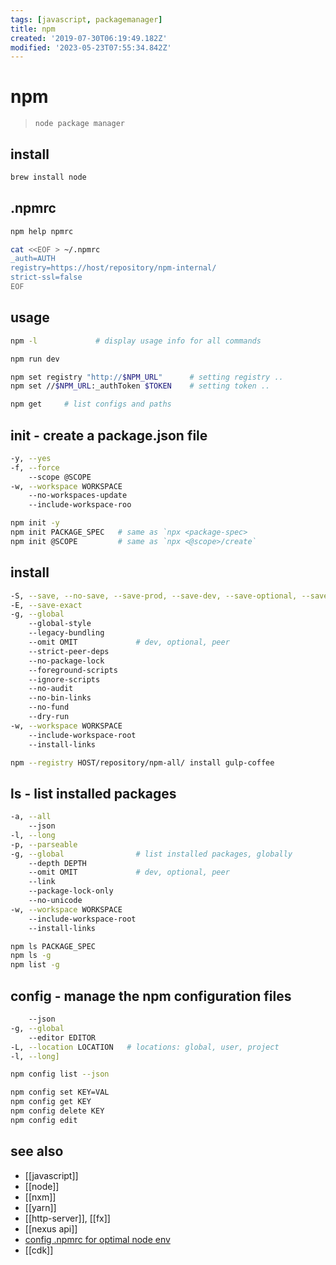 ```yaml
---
tags: [javascript, packagemanager]
title: npm
created: '2019-07-30T06:19:49.182Z'
modified: '2023-05-23T07:55:34.842Z'
---
```


# npm

> `node package manager`

## install

```sh
brew install node
```

## .npmrc

```sh
npm help npmrc

cat <<EOF > ~/.npmrc
_auth=AUTH
registry=https://host/repository/npm-internal/
strict-ssl=false
EOF
```

## usage

```sh
npm -l             # display usage info for all commands

npm run dev

npm set registry "http://$NPM_URL"      # setting registry ..
npm set //$NPM_URL:_authToken $TOKEN    # setting token ..

npm get     # list configs and paths
```

## init - create a package.json file

```sh
-y, --yes
-f, --force
    --scope @SCOPE
-w, --workspace WORKSPACE
    --no-workspaces-update
    --include-workspace-roo
```

```sh
npm init -y
npm init PACKAGE_SPEC   # same as `npx <package-spec>
npm init @SCOPE         # same as `npx <@scope>/create`
```

## install

```sh
-S, --save, --no-save, --save-prod, --save-dev, --save-optional, --save-peer, --save-bundle
-E, --save-exact
-g, --global
    --global-style
    --legacy-bundling
    --omit OMIT             # dev, optional, peer
    --strict-peer-deps
    --no-package-lock
    --foreground-scripts
    --ignore-scripts
    --no-audit
    --no-bin-links
    --no-fund
    --dry-run
-w, --workspace WORKSPACE
    --include-workspace-root
    --install-links
```

```sh
npm --registry HOST/repository/npm-all/ install gulp-coffee
```

## ls - list installed packages

```sh
-a, --all
    --json
-l, --long
-p, --parseable
-g, --global                # list installed packages, globally
    --depth DEPTH
    --omit OMIT             # dev, optional, peer
    --link
    --package-lock-only
    --no-unicode
-w, --workspace WORKSPACE
    --include-workspace-root
    --install-links
```

```sh
npm ls PACKAGE_SPEC
npm ls -g
npm list -g
```

## config - manage the npm configuration files

```sh
    --json
-g, --global
    --editor EDITOR
-L, --location LOCATION   # locations: global, user, project
-l, --long]
```

```sh
npm config list --json

npm config set KEY=VAL
npm config get KEY
npm config delete KEY
npm config edit
```

## see also

- [[javascript]]
- [[node]]
- [[nxm]]
- [[yarn]]
- [[http-server]], [[fx]]
- [[nexus api]]
- [config .npmrc for optimal node env](https://nodesource.com/blog/configuring-your-npmrc-for-an-optimal-node-js-environment)
- [[cdk]]



